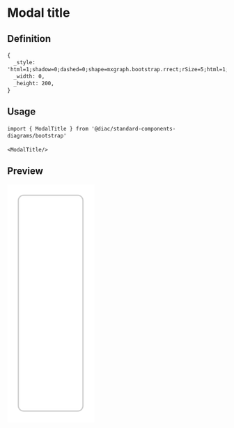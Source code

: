 # Modal title

## Definition

```
{
  _style: 'html=1;shadow=0;dashed=0;shape=mxgraph.bootstrap.rrect;rSize=5;html=1;strokeColor=#C8C8C8;fillColor=#ffffff;whiteSpace=wrap;verticalAlign=top;align=left;fontSize=18;spacing=15;spacingTop=-5;',
  _width: 0,
  _height: 200,
}
```

## Usage

```
import { ModalTitle } from '@diac/standard-components-diagrams/bootstrap'

<ModalTitle/>
```

## Preview

<img src="./modal-title.png" width="200"/>
